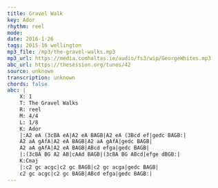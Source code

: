 ```yaml
---
title: Gravel Walk
key: Ador
rhythm: reel
mode: 
date: 2016-1-26
tags: 2015-16 wellington
mp3_file: /mp3/the-gravel-walks.mp3
mp3_url: https://media.comhaltas.ie/audio/fs3/wip/GeorgeWhites.mp3
abc_url: https://thesession.org/tunes/42
source: unknown
transcription: unknown
chords: false
abc: |
    X: 1
    T: The Gravel Walks
    R: reel
    M: 4/4
    L: 1/8
    K: Ador
    |:A2 eA (3cBA eA|A2 eA BAGB|A2 eA (3Bcd ef|gedc BAGB:|
    A2 aA gAfA|A2 eA BAGB|A2 aA gAfA|gedc BAGB|
    A2 aA gAfA|A2 eA BAGB|ABcd efga|gedc BAGB|
    |:(3cBA BG A2 AB|cAAd BAGB|(3cBA BG ABcd|efge dBGB:|
    K:Cmaj
    |:c2 gc acgc|c2 gc BAGB|c2 gc acga|gedc BAGB|
    c2 gc acgc|c2 gc BAGB|ABcd efga|gedc BAGB:|
---
```


